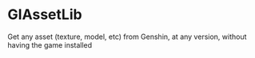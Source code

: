 # GIAssetLib
Get any asset (texture, model, etc) from Genshin, at any version, without having the game installed
